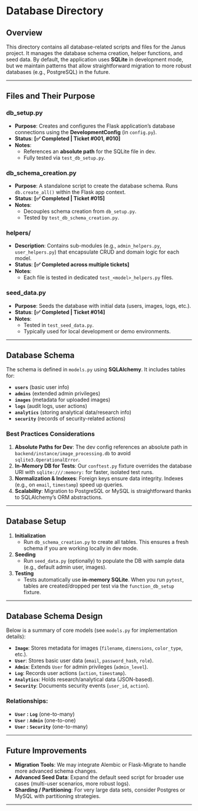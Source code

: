 # Database Directory

## Overview
This directory contains all database-related scripts and files for the Janus project. It manages the database schema creation, helper functions, and seed data. By default, the application uses **SQLite** in development mode, but we maintain patterns that allow straightforward migration to more robust databases (e.g., PostgreSQL) in the future.

---

## Files and Their Purpose

### **db_setup.py**  
- **Purpose**: Creates and configures the Flask application’s database connections using the **DevelopmentConfig** (in `config.py`).  
- **Status**: **[✅ Completed | Ticket #001, #010]**  
- **Notes**:  
  - References an **absolute path** for the SQLite file in dev.  
  - Fully tested via `test_db_setup.py`.

### **db_schema_creation.py**  
- **Purpose**: A standalone script to create the database schema. Runs `db.create_all()` within the Flask app context.  
- **Status**: **[✅ Completed | Ticket #015]**  
- **Notes**:  
  - Decouples schema creation from `db_setup.py`.  
  - Tested by `test_db_schema_creation.py`.

### **helpers/**  
- **Description**: Contains sub-modules (e.g., `admin_helpers.py`, `user_helpers.py`) that encapsulate CRUD and domain logic for each model.  
- **Status**: **[✅ Completed across multiple tickets]**  
- **Notes**:  
  - Each file is tested in dedicated `test_<model>_helpers.py` files.  

### **seed_data.py**  
- **Purpose**: Seeds the database with initial data (users, images, logs, etc.).  
- **Status**: **[✅ Completed | Ticket #014]**  
- **Notes**:  
  - Tested in `test_seed_data.py`.  
  - Typically used for local development or demo environments.

---

## Database Schema

The schema is defined in `models.py` using **SQLAlchemy**. It includes tables for:
- **`users`** (basic user info)
- **`admins`** (extended admin privileges)
- **`images`** (metadata for uploaded images)
- **`logs`** (audit logs, user actions)
- **`analytics`** (storing analytical data/research info)
- **`security`** (records of security-related actions)

### Best Practices Considerations
1. **Absolute Paths for Dev**: The dev config references an absolute path in `backend/instance/image_processing.db` to avoid `sqlite3.OperationalError`.
2. **In-Memory DB for Tests**: Our `conftest.py` fixture overrides the database URI with `sqlite:///:memory:` for faster, isolated test runs.
3. **Normalization & Indexes**: Foreign keys ensure data integrity. Indexes (e.g., on `email`, `timestamp`) speed up queries.
4. **Scalability**: Migration to PostgreSQL or MySQL is straightforward thanks to SQLAlchemy’s ORM abstractions.

---

## Database Setup

1. **Initialization**  
   - Run `db_schema_creation.py` to create all tables. This ensures a fresh schema if you are working locally in dev mode.  
2. **Seeding**  
   - Run `seed_data.py` (optionally) to populate the DB with sample data (e.g., default admin user, images).  
3. **Testing**  
   - Tests automatically use **in-memory SQLite**. When you run `pytest`, tables are created/dropped per test via the `function_db_setup` fixture.

---

## Database Schema Design

Below is a summary of core models (see `models.py` for implementation details):

- **`Image`**: Stores metadata for images (`filename`, `dimensions`, `color_type`, etc.).  
- **`User`**: Stores basic user data (`email`, `password_hash`, `role`).  
- **`Admin`**: Extends `User` for admin privileges (`admin_level`).  
- **`Log`**: Records user actions (`action`, `timestamp`).  
- **`Analytics`**: Holds research/analytical data (JSON-based).  
- **`Security`**: Documents security events (`user_id`, `action`).

### Relationships:
- **`User` : `Log`** (one-to-many)  
- **`User` : `Admin`** (one-to-one)  
- **`User` : `Security`** (one-to-many)

---

## Future Improvements
- **Migration Tools**: We may integrate Alembic or Flask-Migrate to handle more advanced schema changes.  
- **Advanced Seed Data**: Expand the default seed script for broader use cases (multi-user scenarios, more robust logs).  
- **Sharding / Partitioning**: For very large data sets, consider Postgres or MySQL with partitioning strategies.

---
